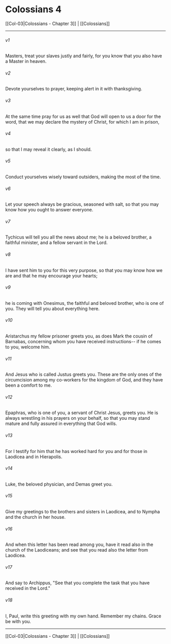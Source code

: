 # Colossians 4

[[Col-03|Colossians - Chapter 3]] | [[Colossians]]
***

###### v1
Masters, treat your slaves justly and fairly, for you know that you also have a Master in heaven.
###### v2
Devote yourselves to prayer, keeping alert in it with thanksgiving.
###### v3
At the same time pray for us as well that God will open to us a door for the word, that we may declare the mystery of Christ, for which I am in prison,
###### v4
so that I may reveal it clearly, as I should.
###### v5
Conduct yourselves wisely toward outsiders, making the most of the time.
###### v6
Let your speech always be gracious, seasoned with salt, so that you may know how you ought to answer everyone.
###### v7
Tychicus will tell you all the news about me; he is a beloved brother, a faithful minister, and a fellow servant in the Lord.
###### v8
I have sent him to you for this very purpose, so that you may know how we are and that he may encourage your hearts;
###### v9
he is coming with Onesimus, the faithful and beloved brother, who is one of you. They will tell you about everything here.
###### v10
Aristarchus my fellow prisoner greets you, as does Mark the cousin of Barnabas, concerning whom you have received instructions-- if he comes to you, welcome him.
###### v11
And Jesus who is called Justus greets you. These are the only ones of the circumcision among my co-workers for the kingdom of God, and they have been a comfort to me.
###### v12
Epaphras, who is one of you, a servant of Christ Jesus, greets you. He is always wrestling in his prayers on your behalf, so that you may stand mature and fully assured in everything that God wills.
###### v13
For I testify for him that he has worked hard for you and for those in Laodicea and in Hierapolis.
###### v14
Luke, the beloved physician, and Demas greet you.
###### v15
Give my greetings to the brothers and sisters in Laodicea, and to Nympha and the church in her house.
###### v16
And when this letter has been read among you, have it read also in the church of the Laodiceans; and see that you read also the letter from Laodicea.
###### v17
And say to Archippus, "See that you complete the task that you have received in the Lord."
###### v18
I, Paul, write this greeting with my own hand. Remember my chains. Grace be with you.

***

[[Col-03|Colossians - Chapter 3]] | [[Colossians]]

